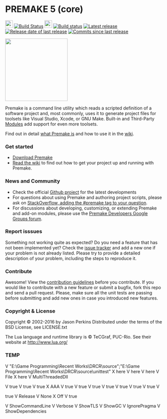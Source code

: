 # PREMAKE 5 (core)
<img src="https://github.com/premake/premake-core/wiki/linux-widget.jpeg" width="24" height="24"/> [![Build Status](https://travis-ci.org/premake/premake-core.svg?branch=master)](https://travis-ci.org/premake/premake-core)
 <img src="https://github.com/premake/premake-core/wiki/windows-widget.jpeg" width="24" height="24"/> [![Build status](https://ci.appveyor.com/api/projects/status/lc9g332y2lqvel8h?svg=true)](https://ci.appveyor.com/project/PremakeOrganization/premake-core)
 [![Latest release](https://img.shields.io/github/release/premake/premake-core/all.svg)]()
 [![Release date of last release](https://img.shields.io/github/release-date-pre/premake/premake-core.svg)]()
 [![Commits since last release](https://img.shields.io/github/commits-since/premake/premake-core/v5.0.0-alpha12.svg)]()

<img src="http://premake.github.io/premake-logo.png" width="200" height="200" />

Premake is a command line utility which reads a scripted definition of a software project and, most commonly, uses it to generate project files for toolsets like Visual Studio, Xcode, or GNU Make. Built-in and Third-Party [Modules](https://github.com/premake/premake-core/wiki/Modules) add support for even more toolsets.

Find out in detail [what Premake is](https://github.com/premake/premake-core/wiki/What-Is-Premake) and how to use it in the [wiki](https://github.com/premake/premake-core/wiki).

### Get started

* [Download Premake](http://premake.github.io/download.html)
* [Read the wiki](https://github.com/premake/premake-core/wiki) to find out how to get your project up and running with Premake.


### News and Community

* Check the official [Github project](https://github.com/premake/premake-core) for the latest developments
* For questions about using Premake and authoring project scripts, please ask on [StackOverflow, adding the #premake tag to your question](http://stackoverflow.com/questions/tagged/premake).
* For discussions about developing, customizing, or extending Premake and add-on modules, please use the [Premake Developers Google Groups forum](https://groups.google.com/forum/#!forum/premake-development).

### Report isssues

Something not working quite as expected? Do you need a feature that has not been implemented yet? Check the [issue tracker](https://github.com/premake/premake-core/issues) and add a new one if your problem is not already listed. Please try to provide a detailed description of your problem, including the steps to reproduce it.

### Contribute

Awesome! View the [contribution guidelines](https://github.com/premake/premake-core/wiki/Contribution-Guidelines) before you contribute. If you would like to contribute with a new feature or submit a bugfix, fork this repo and send a pull request. Please, make sure all the unit tests are passing before submitting and add new ones in case you introduced new features.

### Copyright & License

Copyright &copy; 2002-2016 by Jason Perkins
Distributed under the terms of the BSD License, see LICENSE.txt

The Lua language and runtime library is &copy; TeCGraf, PUC-Rio.
See their website at http://www.lua.org/

### TEMP
   V   <ImportPaths>"E:\Game Programming\Recent Works\DRCR\source\";"E:\Game Programming\Recent Works\DRCR\source\unittest\"
   X   <StringImportPaths>here
   V   <VersionIdentifiers>here
   V   <DebugIdentifiers>here
   V   <CompilationModel>File
   X   <ObjectFileName>here
   V   <CRuntimeLibrary>MultiThreadedDll

   V   <Profile>true
   V   <ProfileGC>true
   V   <Coverage>true
   X   <MinCoverage>AAA
   V   <Unittest>true
   V   <Optimizer>true
   V   <Inliner>true
   V   <StackFrame>true
   V   <StackStomp>true
   V   <AllInst>true
   V   <BetterC>true
   V   <Main>true
   V   <DebugCode>Release
   V   <DebugInfo>None
   X   <BoundsCheck>Off
   V   <PerformSyntaxCheckOnly>true

   V   ShowCommandLine
   V   Verbose
   V   ShowTLS
   V   ShowGC
   V   IgnorePragma
   V   ShowDependencies

